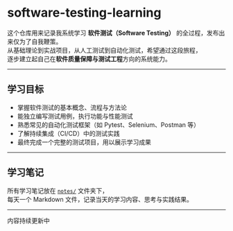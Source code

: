# software-testing-learning

这个仓库用来记录我系统学习 **软件测试（Software Testing）** 的全过程，发布出来仅为了自我鞭策。  
从基础理论到实战项目，从人工测试到自动化测试，希望通过这段旅程，  
逐步建立起自己在**软件质量保障与测试工程**方向的系统能力。

---

## 学习目标

- 掌握软件测试的基本概念、流程与方法论  
- 能独立编写测试用例，执行功能与性能测试  
- 熟悉常见的自动化测试框架（如 Pytest、Selenium、Postman 等）  
- 了解持续集成（CI/CD）中的测试实践  
- 最终完成一个完整的测试项目，用以展示学习成果  


---

## 学习笔记

所有学习笔记放在 [`notes/`](./notes) 文件夹下，  
每天一个 Markdown 文件，记录当天的学习内容、思考与实践结果。

---

内容持续更新中
